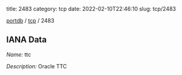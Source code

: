 title: 2483
category: tcp
date: 2022-02-10T22:46:10
slug: tcp/2483

[portdb](/) / [tcp](/category/tcp.html) / 2483


## IANA Data

_Name:_ ttc

_Description:_ Oracle TTC

